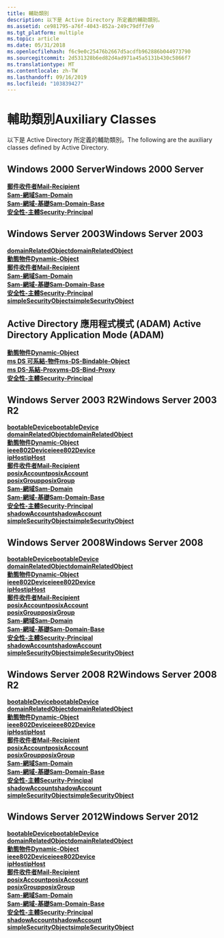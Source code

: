 ```yaml
---
title: 輔助類別
description: 以下是 Active Directory 所定義的輔助類別。
ms.assetid: ce981795-a76f-4043-852a-249c79dff7e9
ms.tgt_platform: multiple
ms.topic: article
ms.date: 05/31/2018
ms.openlocfilehash: f6c9e0c25476b2667d5acdfb962886b044973790
ms.sourcegitcommit: 2d531328b6ed82d4ad971a45a5131b430c5866f7
ms.translationtype: MT
ms.contentlocale: zh-TW
ms.lasthandoff: 09/16/2019
ms.locfileid: "103839427"
---
```

# <a name="auxiliary-classes"></a><span data-ttu-id="74ce1-103">輔助類別</span><span class="sxs-lookup"><span data-stu-id="74ce1-103">Auxiliary Classes</span></span>

<span data-ttu-id="74ce1-104">以下是 Active Directory 所定義的輔助類別。</span><span class="sxs-lookup"><span data-stu-id="74ce1-104">The following are the auxiliary classes defined by Active Directory.</span></span>

## <a name="windows-2000-server"></a><span data-ttu-id="74ce1-105">Windows 2000 Server</span><span class="sxs-lookup"><span data-stu-id="74ce1-105">Windows 2000 Server</span></span>

<dl>

[<span data-ttu-id="74ce1-106">**郵件收件者**</span><span class="sxs-lookup"><span data-stu-id="74ce1-106">**Mail-Recipient**</span></span>](c-mailrecipient.md)  
[<span data-ttu-id="74ce1-107">**Sam-網域**</span><span class="sxs-lookup"><span data-stu-id="74ce1-107">**Sam-Domain**</span></span>](c-samdomain.md)  
[<span data-ttu-id="74ce1-108">**Sam-網域-基礎**</span><span class="sxs-lookup"><span data-stu-id="74ce1-108">**Sam-Domain-Base**</span></span>](c-samdomainbase.md)  
[<span data-ttu-id="74ce1-109">**安全性-主體**</span><span class="sxs-lookup"><span data-stu-id="74ce1-109">**Security-Principal**</span></span>](c-securityprincipal.md)  
</dl>

## <a name="windows-server-2003"></a><span data-ttu-id="74ce1-110">Windows Server 2003</span><span class="sxs-lookup"><span data-stu-id="74ce1-110">Windows Server 2003</span></span>

<dl>

[<span data-ttu-id="74ce1-111">**domainRelatedObject**</span><span class="sxs-lookup"><span data-stu-id="74ce1-111">**domainRelatedObject**</span></span>](c-domainrelatedobject.md)  
[<span data-ttu-id="74ce1-112">**動態物件**</span><span class="sxs-lookup"><span data-stu-id="74ce1-112">**Dynamic-Object**</span></span>](c-dynamicobject.md)  
[<span data-ttu-id="74ce1-113">**郵件收件者**</span><span class="sxs-lookup"><span data-stu-id="74ce1-113">**Mail-Recipient**</span></span>](c-mailrecipient.md)  
[<span data-ttu-id="74ce1-114">**Sam-網域**</span><span class="sxs-lookup"><span data-stu-id="74ce1-114">**Sam-Domain**</span></span>](c-samdomain.md)  
[<span data-ttu-id="74ce1-115">**Sam-網域-基礎**</span><span class="sxs-lookup"><span data-stu-id="74ce1-115">**Sam-Domain-Base**</span></span>](c-samdomainbase.md)  
[<span data-ttu-id="74ce1-116">**安全性-主體**</span><span class="sxs-lookup"><span data-stu-id="74ce1-116">**Security-Principal**</span></span>](c-securityprincipal.md)  
[<span data-ttu-id="74ce1-117">**simpleSecurityObject**</span><span class="sxs-lookup"><span data-stu-id="74ce1-117">**simpleSecurityObject**</span></span>](c-simplesecurityobject.md)  
</dl>

## <a name="active-directory-application-mode-adam"></a><span data-ttu-id="74ce1-118">Active Directory 應用程式模式 (ADAM) </span><span class="sxs-lookup"><span data-stu-id="74ce1-118">Active Directory Application Mode (ADAM)</span></span>

<dl>

[<span data-ttu-id="74ce1-119">**動態物件**</span><span class="sxs-lookup"><span data-stu-id="74ce1-119">**Dynamic-Object**</span></span>](c-dynamicobject.md)  
[<span data-ttu-id="74ce1-120">**ms DS 可系結-物件**</span><span class="sxs-lookup"><span data-stu-id="74ce1-120">**ms-DS-Bindable-Object**</span></span>](c-msds-bindableobject.md)  
[<span data-ttu-id="74ce1-121">**ms DS-系結-Proxy**</span><span class="sxs-lookup"><span data-stu-id="74ce1-121">**ms-DS-Bind-Proxy**</span></span>](c-msds-bindproxy.md)  
[<span data-ttu-id="74ce1-122">**安全性-主體**</span><span class="sxs-lookup"><span data-stu-id="74ce1-122">**Security-Principal**</span></span>](c-securityprincipal.md)  
</dl>

## <a name="windows-server-2003-r2"></a><span data-ttu-id="74ce1-123">Windows Server 2003 R2</span><span class="sxs-lookup"><span data-stu-id="74ce1-123">Windows Server 2003 R2</span></span>

<dl>

[<span data-ttu-id="74ce1-124">**bootableDevice**</span><span class="sxs-lookup"><span data-stu-id="74ce1-124">**bootableDevice**</span></span>](c-bootabledevice.md)  
[<span data-ttu-id="74ce1-125">**domainRelatedObject**</span><span class="sxs-lookup"><span data-stu-id="74ce1-125">**domainRelatedObject**</span></span>](c-domainrelatedobject.md)  
[<span data-ttu-id="74ce1-126">**動態物件**</span><span class="sxs-lookup"><span data-stu-id="74ce1-126">**Dynamic-Object**</span></span>](c-dynamicobject.md)  
[<span data-ttu-id="74ce1-127">**ieee802Device**</span><span class="sxs-lookup"><span data-stu-id="74ce1-127">**ieee802Device**</span></span>](c-ieee802device.md)  
[<span data-ttu-id="74ce1-128">**ipHost**</span><span class="sxs-lookup"><span data-stu-id="74ce1-128">**ipHost**</span></span>](c-iphost.md)  
[<span data-ttu-id="74ce1-129">**郵件收件者**</span><span class="sxs-lookup"><span data-stu-id="74ce1-129">**Mail-Recipient**</span></span>](c-mailrecipient.md)  
[<span data-ttu-id="74ce1-130">**posixAccount**</span><span class="sxs-lookup"><span data-stu-id="74ce1-130">**posixAccount**</span></span>](c-posixaccount.md)  
[<span data-ttu-id="74ce1-131">**posixGroup**</span><span class="sxs-lookup"><span data-stu-id="74ce1-131">**posixGroup**</span></span>](c-posixgroup.md)  
[<span data-ttu-id="74ce1-132">**Sam-網域**</span><span class="sxs-lookup"><span data-stu-id="74ce1-132">**Sam-Domain**</span></span>](c-samdomain.md)  
[<span data-ttu-id="74ce1-133">**Sam-網域-基礎**</span><span class="sxs-lookup"><span data-stu-id="74ce1-133">**Sam-Domain-Base**</span></span>](c-samdomainbase.md)  
[<span data-ttu-id="74ce1-134">**安全性-主體**</span><span class="sxs-lookup"><span data-stu-id="74ce1-134">**Security-Principal**</span></span>](c-securityprincipal.md)  
[<span data-ttu-id="74ce1-135">**shadowAccount**</span><span class="sxs-lookup"><span data-stu-id="74ce1-135">**shadowAccount**</span></span>](c-shadowaccount.md)  
[<span data-ttu-id="74ce1-136">**simpleSecurityObject**</span><span class="sxs-lookup"><span data-stu-id="74ce1-136">**simpleSecurityObject**</span></span>](c-simplesecurityobject.md)  
</dl>

## <a name="windows-server-2008"></a><span data-ttu-id="74ce1-137">Windows Server 2008</span><span class="sxs-lookup"><span data-stu-id="74ce1-137">Windows Server 2008</span></span>

<dl>

[<span data-ttu-id="74ce1-138">**bootableDevice**</span><span class="sxs-lookup"><span data-stu-id="74ce1-138">**bootableDevice**</span></span>](c-bootabledevice.md)  
[<span data-ttu-id="74ce1-139">**domainRelatedObject**</span><span class="sxs-lookup"><span data-stu-id="74ce1-139">**domainRelatedObject**</span></span>](c-domainrelatedobject.md)  
[<span data-ttu-id="74ce1-140">**動態物件**</span><span class="sxs-lookup"><span data-stu-id="74ce1-140">**Dynamic-Object**</span></span>](c-dynamicobject.md)  
[<span data-ttu-id="74ce1-141">**ieee802Device**</span><span class="sxs-lookup"><span data-stu-id="74ce1-141">**ieee802Device**</span></span>](c-ieee802device.md)  
[<span data-ttu-id="74ce1-142">**ipHost**</span><span class="sxs-lookup"><span data-stu-id="74ce1-142">**ipHost**</span></span>](c-iphost.md)  
[<span data-ttu-id="74ce1-143">**郵件收件者**</span><span class="sxs-lookup"><span data-stu-id="74ce1-143">**Mail-Recipient**</span></span>](c-mailrecipient.md)  
[<span data-ttu-id="74ce1-144">**posixAccount**</span><span class="sxs-lookup"><span data-stu-id="74ce1-144">**posixAccount**</span></span>](c-posixaccount.md)  
[<span data-ttu-id="74ce1-145">**posixGroup**</span><span class="sxs-lookup"><span data-stu-id="74ce1-145">**posixGroup**</span></span>](c-posixgroup.md)  
[<span data-ttu-id="74ce1-146">**Sam-網域**</span><span class="sxs-lookup"><span data-stu-id="74ce1-146">**Sam-Domain**</span></span>](c-samdomain.md)  
[<span data-ttu-id="74ce1-147">**Sam-網域-基礎**</span><span class="sxs-lookup"><span data-stu-id="74ce1-147">**Sam-Domain-Base**</span></span>](c-samdomainbase.md)  
[<span data-ttu-id="74ce1-148">**安全性-主體**</span><span class="sxs-lookup"><span data-stu-id="74ce1-148">**Security-Principal**</span></span>](c-securityprincipal.md)  
[<span data-ttu-id="74ce1-149">**shadowAccount**</span><span class="sxs-lookup"><span data-stu-id="74ce1-149">**shadowAccount**</span></span>](c-shadowaccount.md)  
[<span data-ttu-id="74ce1-150">**simpleSecurityObject**</span><span class="sxs-lookup"><span data-stu-id="74ce1-150">**simpleSecurityObject**</span></span>](c-simplesecurityobject.md)  
</dl>

## <a name="windows-server-2008-r2"></a><span data-ttu-id="74ce1-151">Windows Server 2008 R2</span><span class="sxs-lookup"><span data-stu-id="74ce1-151">Windows Server 2008 R2</span></span>

<dl>

[<span data-ttu-id="74ce1-152">**bootableDevice**</span><span class="sxs-lookup"><span data-stu-id="74ce1-152">**bootableDevice**</span></span>](c-bootabledevice.md)  
[<span data-ttu-id="74ce1-153">**domainRelatedObject**</span><span class="sxs-lookup"><span data-stu-id="74ce1-153">**domainRelatedObject**</span></span>](c-domainrelatedobject.md)  
[<span data-ttu-id="74ce1-154">**動態物件**</span><span class="sxs-lookup"><span data-stu-id="74ce1-154">**Dynamic-Object**</span></span>](c-dynamicobject.md)  
[<span data-ttu-id="74ce1-155">**ieee802Device**</span><span class="sxs-lookup"><span data-stu-id="74ce1-155">**ieee802Device**</span></span>](c-ieee802device.md)  
[<span data-ttu-id="74ce1-156">**ipHost**</span><span class="sxs-lookup"><span data-stu-id="74ce1-156">**ipHost**</span></span>](c-iphost.md)  
[<span data-ttu-id="74ce1-157">**郵件收件者**</span><span class="sxs-lookup"><span data-stu-id="74ce1-157">**Mail-Recipient**</span></span>](c-mailrecipient.md)  
[<span data-ttu-id="74ce1-158">**posixAccount**</span><span class="sxs-lookup"><span data-stu-id="74ce1-158">**posixAccount**</span></span>](c-posixaccount.md)  
[<span data-ttu-id="74ce1-159">**posixGroup**</span><span class="sxs-lookup"><span data-stu-id="74ce1-159">**posixGroup**</span></span>](c-posixgroup.md)  
[<span data-ttu-id="74ce1-160">**Sam-網域**</span><span class="sxs-lookup"><span data-stu-id="74ce1-160">**Sam-Domain**</span></span>](c-samdomain.md)  
[<span data-ttu-id="74ce1-161">**Sam-網域-基礎**</span><span class="sxs-lookup"><span data-stu-id="74ce1-161">**Sam-Domain-Base**</span></span>](c-samdomainbase.md)  
[<span data-ttu-id="74ce1-162">**安全性-主體**</span><span class="sxs-lookup"><span data-stu-id="74ce1-162">**Security-Principal**</span></span>](c-securityprincipal.md)  
[<span data-ttu-id="74ce1-163">**shadowAccount**</span><span class="sxs-lookup"><span data-stu-id="74ce1-163">**shadowAccount**</span></span>](c-shadowaccount.md)  
[<span data-ttu-id="74ce1-164">**simpleSecurityObject**</span><span class="sxs-lookup"><span data-stu-id="74ce1-164">**simpleSecurityObject**</span></span>](c-simplesecurityobject.md)  
</dl>

## <a name="windows-server-2012"></a><span data-ttu-id="74ce1-165">Windows Server 2012</span><span class="sxs-lookup"><span data-stu-id="74ce1-165">Windows Server 2012</span></span>

<dl>

[<span data-ttu-id="74ce1-166">**bootableDevice**</span><span class="sxs-lookup"><span data-stu-id="74ce1-166">**bootableDevice**</span></span>](c-bootabledevice.md)  
[<span data-ttu-id="74ce1-167">**domainRelatedObject**</span><span class="sxs-lookup"><span data-stu-id="74ce1-167">**domainRelatedObject**</span></span>](c-domainrelatedobject.md)  
[<span data-ttu-id="74ce1-168">**動態物件**</span><span class="sxs-lookup"><span data-stu-id="74ce1-168">**Dynamic-Object**</span></span>](c-dynamicobject.md)  
[<span data-ttu-id="74ce1-169">**ieee802Device**</span><span class="sxs-lookup"><span data-stu-id="74ce1-169">**ieee802Device**</span></span>](c-ieee802device.md)  
[<span data-ttu-id="74ce1-170">**ipHost**</span><span class="sxs-lookup"><span data-stu-id="74ce1-170">**ipHost**</span></span>](c-iphost.md)  
[<span data-ttu-id="74ce1-171">**郵件收件者**</span><span class="sxs-lookup"><span data-stu-id="74ce1-171">**Mail-Recipient**</span></span>](c-mailrecipient.md)  
[<span data-ttu-id="74ce1-172">**posixAccount**</span><span class="sxs-lookup"><span data-stu-id="74ce1-172">**posixAccount**</span></span>](c-posixaccount.md)  
[<span data-ttu-id="74ce1-173">**posixGroup**</span><span class="sxs-lookup"><span data-stu-id="74ce1-173">**posixGroup**</span></span>](c-posixgroup.md)  
[<span data-ttu-id="74ce1-174">**Sam-網域**</span><span class="sxs-lookup"><span data-stu-id="74ce1-174">**Sam-Domain**</span></span>](c-samdomain.md)  
[<span data-ttu-id="74ce1-175">**Sam-網域-基礎**</span><span class="sxs-lookup"><span data-stu-id="74ce1-175">**Sam-Domain-Base**</span></span>](c-samdomainbase.md)  
[<span data-ttu-id="74ce1-176">**安全性-主體**</span><span class="sxs-lookup"><span data-stu-id="74ce1-176">**Security-Principal**</span></span>](c-securityprincipal.md)  
[<span data-ttu-id="74ce1-177">**shadowAccount**</span><span class="sxs-lookup"><span data-stu-id="74ce1-177">**shadowAccount**</span></span>](c-shadowaccount.md)  
[<span data-ttu-id="74ce1-178">**simpleSecurityObject**</span><span class="sxs-lookup"><span data-stu-id="74ce1-178">**simpleSecurityObject**</span></span>](c-simplesecurityobject.md)  
</dl>

 

 




